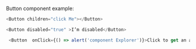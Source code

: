 Button component example:

```js 
<Button children="click Me"></Button>
```

```js 
<Button disabled="true" >I’m disabled</Button>
```

```js 
 <Button  onClick={() => alert('component Explorer')}>Click to get an alert</Button>
```


